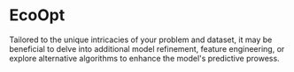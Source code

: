 # EcoOpt
Tailored to the unique intricacies of your problem and dataset, it may be beneficial to delve into additional model refinement, feature engineering, or explore alternative algorithms to enhance the model's predictive prowess.
